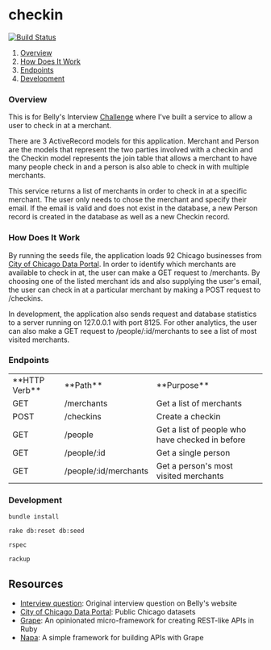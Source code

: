 # checkin

[![Build Status](https://travis-ci.org/ssapra/checkin.svg)](https://travis-ci.org/ssapra/checkin)

1. [Overview](#overview)
2. [How Does It Work](#how-does-it-work)
3. [Endpoints](#endpoints)
4. [Development](#development)

### Overview

This is for Belly's Interview [Challenge](https://tech.bellycard.com/join/) where I've built a service to allow a user to check in at a merchant.

There are 3 ActiveRecord models for this application. Merchant and Person are the models that represent the two parties involved with a checkin and the Checkin model represents the join table that allows a merchant to have many people check in and a person is also able to check in with multiple merchants.

This service returns a list of merchants in order to check in at a specific merchant. The user only needs to chose the merchant and specify their email. If the email is valid and does not exist in the database, a new Person record is created in the database as well as a new Checkin record.

### How Does It Work

By running the seeds file, the application loads 92 Chicago businesses from [City of Chicago Data Portal](https://data.cityofchicago.org/Health-Human-Services/Food-Inspections/4ijn-s7e5). In order to identify which merchants are available to check in at, the user can make a GET request to /merchants. By choosing one of the listed merchant ids and also supplying the user's email, the user can check in at a particular merchant by making a POST request to /checkins.

In development, the application also sends request and database statistics to a server running on 127.0.0.1 with port 8125. For other analytics, the user can also make a GET request to /people/:id/merchants to see a list of most visited merchants.

### Endpoints

<table>
<tr>
<td>**HTTP Verb**</td>
<td>**Path**</td>
<td>**Purpose**</td>
</tr>
<tr>
<td>GET</td>
<td>/merchants</td>
<td>Get a list of merchants</td>
</tr>
<tr>
<td>POST</td>
<td>/checkins</td>
<td>Create a checkin</td>
</tr>
<tr>
<td>GET</td>
<td>/people</td>
<td>Get a list of people who have checked in before</td>
</tr>
<tr>
<td>GET</td>
<td>/people/:id</td>
<td>Get a single person</td>
</tr>
<tr>
<td>GET</td>
<td>/people/:id/merchants</td>
<td>Get a person's most visited merchants</td>
</tr>
</table>


### Development

```
bundle install

rake db:reset db:seed

rspec

rackup
```

## Resources

* [Interview question](https://tech.bellycard.com/join/): Original interview question on Belly's website
* [City of Chicago Data Portal](https://data.cityofchicago.org/Health-Human-Services/Food-Inspections/4ijn-s7e5): Public Chicago datasets
* [Grape](http://intridea.github.io/grape/): An opinionated micro-framework for creating REST-like APIs in Ruby
* [Napa](https://github.com/bellycard/napa): A simple framework for building APIs with Grape
